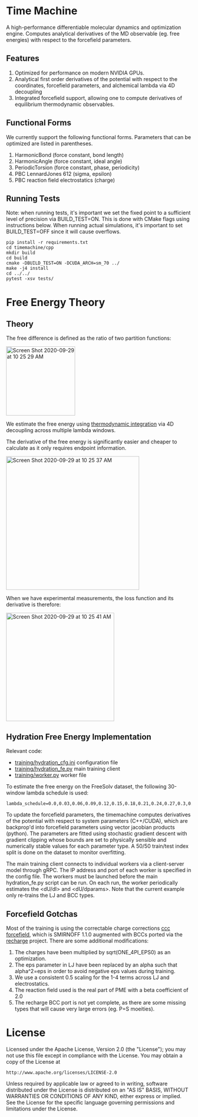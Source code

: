 # Time Machine

A high-performance differentiable molecular dynamics and optimization engine. Computes analytical derivatives of the MD observable (eg. free energies) with respect to the forcefield parameters.

## Features

1. Optimized for performance on modern NVIDIA GPUs.
2. Analytical first order derivatives of the potential with respect to the coordinates, forcefield parameters, and alchemical lambda via 4D decoupling
3. Integrated forcefield support, allowing one to compute derivatives of equilibrium thermodynamic observables.

## Functional Forms

We currently support the following functional forms. Parameters that can be optimized are listed in parentheses.

1. HarmonicBond (force constant, bond length)
2. HarmonicAngle (force constant, ideal angle)
3. PeriodicTorsion (force constant, phase, periodicity)
4. PBC LennardJones 612 (sigma, epsilon)
5. PBC reaction field electrostatics (charge)

## Running Tests

Note: when running tests, it's important we set the fixed point to a sufficient level of precision via BUILD_TEST=ON. This is done with CMake flags using instructions below. When running actual simulations, it's important to set BUILD_TEST=OFF since it will cause overflows.

```
pip install -r requirements.txt
cd timemachine/cpp
mkdir build
cd build
cmake -DBUILD_TEST=ON -DCUDA_ARCH=sm_70 ../
make -j4 install
cd ../../
pytest -xsv tests/
```

# Free Energy Theory

## Theory

The free difference is defined as the ratio of two partition functions:

<img width="187" alt="Screen Shot 2020-09-29 at 10 25 29 AM" src="https://user-images.githubusercontent.com/2280724/94571588-28c29200-023e-11eb-970a-0c03fdbcf275.png">

We estimate the free energy using [thermodynamic integration](http://www.alchemistry.org/wiki/Thermodynamic_Integration) via 4D decoupling across multiple lambda windows.

The derivative of the free energy is significantly easier and cheaper to calculate as it only requires endpoint information.

<img width="361" alt="Screen Shot 2020-09-29 at 10 25 37 AM" src="https://user-images.githubusercontent.com/2280724/94571589-28c29200-023e-11eb-9f49-bb0ee619406d.png">

When we have experimental measurements, the loss function and its derivative is therefore:

<img width="293" alt="Screen Shot 2020-09-29 at 10 25 41 AM" src="https://user-images.githubusercontent.com/2280724/94571590-28c29200-023e-11eb-8948-c8acb44eaa1a.png">

## Hydration Free Energy Implementation

Relevant code:

- [training/hydration_cfg.ini](https://github.com/proteneer/timemachine/blob/master/training/hydration_cfg.ini) configuration file
- [training/hydration_fe.py](https://github.com/proteneer/timemachine/blob/master/training/hydration_fe.py) main training client
- [training/worker.py](https://github.com/proteneer/timemachine/blob/master/training/worker.py) worker file

To estimate the free energy on the FreeSolv dataset, the following 30-window lambda schedule is used:

```
lambda_schedule=0.0,0.03,0.06,0.09,0.12,0.15,0.18,0.21,0.24,0.27,0.3,0.33,0.36,0.39,0.42,0.45,0.48,0.51,0.54,0.57,0.6,0.69,0.78,0.87,0.96,1.05,1.14,1.23,1.32,1.41,1.5,1.944,2.389,2.833,3.278,3.722,4.167,4.611,5.056,5.5
```

To update the forcefield parameters, the timemachine computes derivatives of the potential with respect to system parameters (C++/CUDA), which are backprop'd into forcefield parameters using vector jacobian products (python). The parameters are fitted using stochastic gradient descent with gradient clipping whose bounds are set to physically sensible and numerically stable values for each parameter type. A 50/50 train/test index split is done on the dataset to monitor overfitting. 

The main training client connects to individual workers via a client-server model through gRPC. The IP address and port of each worker is specified in the config file. The workers must be launched before the main hydration_fe.py script can be run. On each run, the worker periodically estimates the <dU/dl> and <dU/dparams>. Note that the current example only re-trains the LJ and BCC types.

## Forcefield Gotchas

Most of the training is using the correctable charge corrections [ccc forcefield](https://github.com/proteneer/timemachine/blob/master/ff/params/smirnoff_1_1_0_ccc.py), which is SMIRNOFF 1.1.0 augmented with BCCs ported via the [recharge](https://github.com/openforcefield/openff-recharge) project. There are some additional modifications:

1. The charges have been multiplied by sqrt(ONE_4PI_EPS0) as an optimization.
2. The eps parameter in LJ have been replaced by an alpha such that alpha^2=eps in order to avoid negative eps values during training.
3. We use a consistent 0.5 scaling for the 1-4 terms across LJ and electrostatics.
4. The reaction field used is the real part of PME with a beta coefficient of 2.0 
5. The recharge BCC port is not yet complete, as there are some missing types that will cause very large errors (eg. P=S moeities).

# License

Licensed under the Apache License, Version 2.0 (the "License");
you may not use this file except in compliance with the License.
You may obtain a copy of the License at

    http://www.apache.org/licenses/LICENSE-2.0

Unless required by applicable law or agreed to in writing, software
distributed under the License is distributed on an "AS IS" BASIS,
WITHOUT WARRANTIES OR CONDITIONS OF ANY KIND, either express or implied.
See the License for the specific language governing permissions and
limitations under the License.
